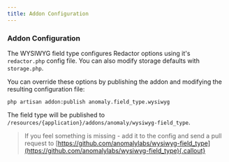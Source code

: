 ```yaml
---
title: Addon Configuration
---
```


### Addon Configuration

The WYSIWYG field type configures Redactor options using it's `redactor.php` config file. You can also modify storage defaults with `storage.php`.

You can override these options by publishing the addon and modifying the resulting configuration file:

    php artisan addon:publish anomaly.field_type.wysiwyg

The field type will be published to `/resources/{application}/addons/anomaly/wysiwyg-field_type`.

> If you feel something is missing - add it to the config and send a pull request to [https://github.com/anomalylabs/wysiwyg-field_type](https://github.com/anomalylabs/wysiwyg-field_type){.callout}
